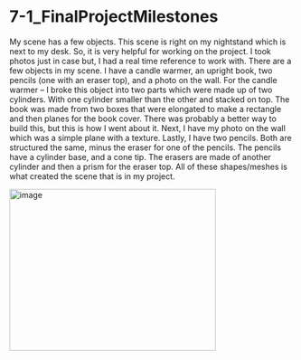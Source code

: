 # 7-1_FinalProjectMilestones

My scene has a few objects. This scene is right on my nightstand which is next to my 
desk. So, it is very helpful for working on the project. I took photos just in case but, I had a real 
time reference to work with. There are a few objects in my scene. I have a candle warmer, an 
upright book, two pencils (one with an eraser top), and a photo on the wall. For the candle 
warmer – I broke this object into two parts which were made up of two cylinders. With one 
cylinder smaller than the other and stacked on top. The book was made from two boxes that were 
elongated to make a rectangle and then planes for the book cover. There was probably a better 
way to build this, but this is how I went about it. Next, I have my photo on the wall which was a 
simple plane with a texture. Lastly, I have two pencils. Both are structured the same, minus the 
eraser for one of the pencils. The pencils have a cylinder base, and a cone tip. The erasers are 
made of another cylinder and then a prism for the eraser top. All of these shapes/meshes is what 
created the scene that is in my project.

<img width="365" height="286" alt="image" src="https://github.com/user-attachments/assets/69544bd5-a20b-4627-b8ba-0a74a643ab72" />
